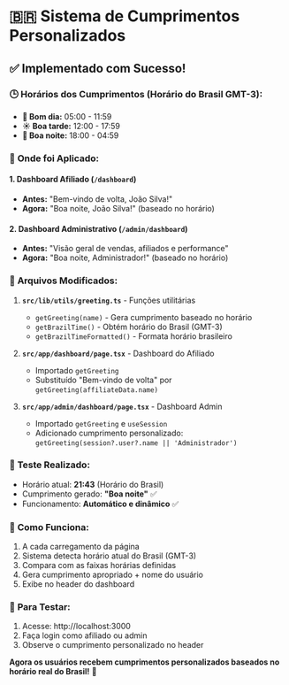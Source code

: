 # 🇧🇷 Sistema de Cumprimentos Personalizados

## ✅ **Implementado com Sucesso!**

### 🕒 **Horários dos Cumprimentos (Horário do Brasil GMT-3):**
- **🌅 Bom dia:** 05:00 - 11:59  
- **☀️ Boa tarde:** 12:00 - 17:59
- **🌙 Boa noite:** 18:00 - 04:59

### 📍 **Onde foi Aplicado:**

#### 1. **Dashboard Afiliado** (`/dashboard`)
- **Antes:** "Bem-vindo de volta, João Silva!"
- **Agora:** "Boa noite, João Silva!" (baseado no horário)

#### 2. **Dashboard Administrativo** (`/admin/dashboard`)  
- **Antes:** "Visão geral de vendas, afiliados e performance"
- **Agora:** "Boa noite, Administrador!" (baseado no horário)

### 🔧 **Arquivos Modificados:**

1. **`src/lib/utils/greeting.ts`** - Funções utilitárias
   - `getGreeting(name)` - Gera cumprimento baseado no horário
   - `getBrazilTime()` - Obtém horário do Brasil (GMT-3)
   - `getBrazilTimeFormatted()` - Formata horário brasileiro

2. **`src/app/dashboard/page.tsx`** - Dashboard do Afiliado
   - Importado `getGreeting`
   - Substituído "Bem-vindo de volta" por `getGreeting(affiliateData.name)`

3. **`src/app/admin/dashboard/page.tsx`** - Dashboard Admin
   - Importado `getGreeting` e `useSession`
   - Adicionado cumprimento personalizado: `getGreeting(session?.user?.name || 'Administrador')`

### 🧪 **Teste Realizado:**
- Horário atual: **21:43** (Horário do Brasil)
- Cumprimento gerado: **"Boa noite"** ✅
- Funcionamento: **Automático e dinâmico** ✅

### 🔄 **Como Funciona:**
1. A cada carregamento da página
2. Sistema detecta horário atual do Brasil (GMT-3)
3. Compara com as faixas horárias definidas
4. Gera cumprimento apropriado + nome do usuário
5. Exibe no header do dashboard

### 📱 **Para Testar:**
1. Acesse: http://localhost:3000
2. Faça login como afiliado ou admin
3. Observe o cumprimento personalizado no header

**Agora os usuários recebem cumprimentos personalizados baseados no horário real do Brasil!** 🎉
